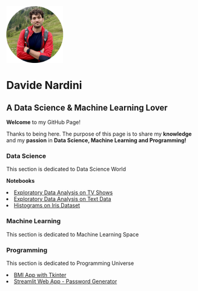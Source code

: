 <img src="https://github.com/dnardini16/aDataSciencePortfolio/blob/main/avatar.png" width="150" height="150">
<h1> Davide Nardini </h1>
<h2> A Data Science & Machine Learning Lover </h2>
<p> <strong>Welcome</strong> to my GitHub Page! </p>
<p> Thanks to being here. The purpose of this page is to share my <strong>knowledge</strong> and my <strong>passion</strong> in <strong>Data Science, Machine Learning and Programming!</strong> </p>
<h3> Data Science </h3>
<p> This section is dedicated to Data Science World </p>
<p> <strong>Notebooks</strong> </p>
<li><a href="https://github.com/dnardini16/aDataSciencePortfolio/blob/main/Data%20Science/Eda%20on%20TV%20Shows/Exploratory_Data_Analysis_on_TV_Shows.ipynb">Exploratory Data Analysis on TV Shows</a></li>
<li><a href="https://github.com/dnardini16/aDataSciencePortfolio/blob/main/Data%20Science/Eda%20on%20Text%20Data/Exploratory_Data_Analysis_on_Text_Data.ipynb">Exploratory Data Analysis on Text Data</a></li>
<li><a href="https://github.com/dnardini16/aDataSciencePortfolio/blob/main/Data%20Science/Plots%20with%20Matplolib%20and%20Seaborn/Histograms%20on%20Iris%20Dataset.ipynb">Histograms on Iris Dataset</a></li>
<h3> Machine Learning </h3>
<p> This section is dedicated to Machine Learning Space </p>
<h3> Programming </h3>
<p> This section is dedicated to Programming Universe </p>
<li><a href="https://github.com/dnardini16/aDataSciencePortfolio/blob/main/Programming/BMI%20App%20with%20tkinter/bmi_app_tkinter.py">BMI App with Tkinter</a></li>
<li><a href="https://github.com/dnardini16/streamlitpasswordgenerator">Streamlit Web App - Password Generator</a></li>

